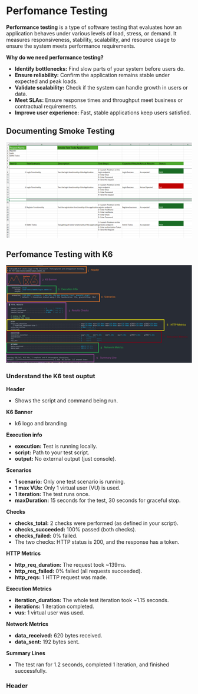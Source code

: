 # Perfomance Testing

**Performance testing** is a type of software testing that evaluates how an application behaves under various levels of load, stress, or demand. It measures responsiveness, stability, scalability, and resource usage to ensure the system meets performance requirements.

**Why do we need performance testing?**

* **Identify bottlenecks:** Find slow parts of your system before users do.
* **Ensure reliability:** Confirm the application remains stable under expected and peak loads.
* **Validate scalability:** Check if the system can handle growth in users or data.
* **Meet SLAs:** Ensure response times and throughput meet business or contractual requirements.
* **Improve user experience:** Fast, stable applications keep users satisfied.

## Documenting Smoke Testing

![1749297875427](image/README/1749297875427.png)

## Perfomance Testing with K6

![1749296278171](image/README/1749296278171.jpg)

### Understand the K6 test ouptut

**Header**

* Shows the script and command being run.

**K6 Banner**

* k6 logo and branding

**Execution info**

* **execution:** Test is running locally.
* **script:** Path to your test script.
* **output:** No external output (just console).

**Scenarios**

* **1 scenario:** Only one test scenario is running.
* **1 max VUs:** Only 1 virtual user (VU) is used.
* **1 iteration:** The test runs once.
* **maxDuration:** 15 seconds for the test, 30 seconds for graceful stop.

**Checks**

* **checks_total:** 2 checks were performed (as defined in your script).
* **checks_succeeded:** 100% passed (both checks).
* **checks_failed:** 0% failed.
* The two checks: HTTP status is 200, and the response has a token.

**HTTP Metrics**

* **http_req_duration:** The request took ~139ms.
* **http_req_failed:** 0% failed (all requests succeeded).
* **http_reqs:** 1 HTTP request was made.

**Execution Metrics**

* **iteration_duration:** The whole test iteration took ~1.15 seconds.
* **iterations:** 1 iteration completed.
* **vus:** 1 virtual user was used.

**Network Metrics**

* **data_received:** 620 bytes received.
* **data_sent:** 192 bytes sent.

**Summary Lines**

* The test ran for 1.2 seconds, completed 1 iteration, and finished successfully.

### **Header**

